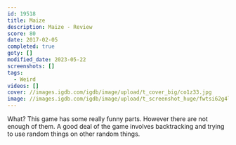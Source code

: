 ```yaml
---
id: 19518
title: Maize
description: Maize - Review
score: 80
date: 2017-02-05
completed: true
goty: []
modified_date: 2023-05-22
screenshots: []
tags:
  - Weird
videos: []
cover: //images.igdb.com/igdb/image/upload/t_cover_big/co1z33.jpg
image: //images.igdb.com/igdb/image/upload/t_screenshot_huge/fwtsi62g4l41hwulnrdn.jpg
---
```

What? This game has some really funny parts. However there are not enough of them. A good deal of the game involves backtracking and trying to use random things on other random things.